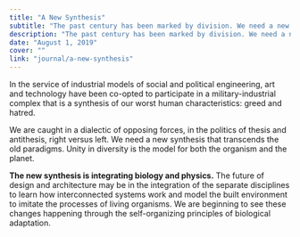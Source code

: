 ```yaml
---
title: "A New Synthesis"
subtitle: "The past century has been marked by division. We need a new synthesis."
description: "The past century has been marked by division. We need a new synthesis."
date: "August 1, 2019"
cover: ""
link: "journal/a-new-synthesis"
---
```

In the service of industrial models of social and political engineering, art and
technology have been co-opted to participate in a military-industrial complex
that is a synthesis of our worst human characteristics: greed and hatred.

We are caught in a dialectic of opposing forces, in the politics of thesis and
antithesis, right versus left. We need a new synthesis that transcends the old
paradigms. Unity in diversity is the model for both the organism and the planet.

**The new synthesis is integrating biology and physics.** The future of design
and architecture may be in the integration of the separate disciplines to learn
how interconnected systems work and model the built environment to imitate the
processes of living organisms. We are beginning to see these changes happening
through the self-organizing principles of biological adaptation.
